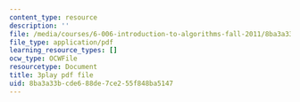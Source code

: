 ```yaml
---
content_type: resource
description: ''
file: /media/courses/6-006-introduction-to-algorithms-fall-2011/8ba3a33bcde688de7ce255f848ba5147_Zc54gFhdpLA.pdf
file_type: application/pdf
learning_resource_types: []
ocw_type: OCWFile
resourcetype: Document
title: 3play pdf file
uid: 8ba3a33b-cde6-88de-7ce2-55f848ba5147
---
```

